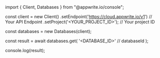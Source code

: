 import { Client, Databases } from "@appwrite.io/console";

const client = new Client()
    .setEndpoint('https://cloud.appwrite.io/v1') // Your API Endpoint
    .setProject('<YOUR_PROJECT_ID>'); // Your project ID

const databases = new Databases(client);

const result = await databases.get(
    '<DATABASE_ID>' // databaseId
);

console.log(result);
